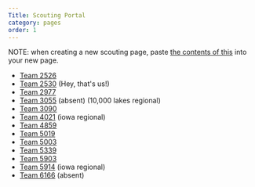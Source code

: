 ```yaml
---
Title: Scouting Portal
category: pages
order: 1
---
```

NOTE: when creating a new scouting page, paste [the contents of this](./Generic-Scouting-Form) into your new page.

- [Team 2526](./t2526)
- [Team 2530](./t2530) (Hey, that's us!)
- [Team 2977](./t2977)
- [Team 3055](./t3055) (absent) (10,000 lakes regional)
- [Team 3090](./t3090)
- [Team 4021](./t4021) (iowa regional)
- [Team 4859](./t4859)
- [Team 5019](./t5019)
- [Team 5003](./t5003)
- [Team 5339](./t5339)
- [Team 5903](./t5903)
- [Team 5914](./t5914) (iowa regional)
- [Team 6166](./t6166) (absent)

